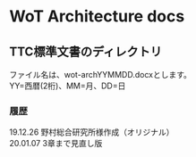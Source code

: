 # WoT Architecture docs
## TTC標準文書のディレクトリ

ファイル名は、wot-archYYMMDD.docxとします。<br>
YY=西暦(2桁)、MM=月、DD=日

### 履歴
19.12.26 野村総合研究所様作成（オリジナル）<br>
20.01.07 3章まで見直し版<br>
